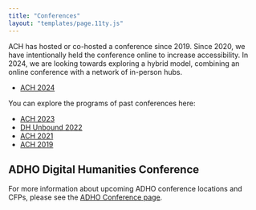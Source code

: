```yaml
---
title: "Conferences"
layout: "templates/page.11ty.js"
---
```


ACH has hosted or co-hosted a conference since 2019. Since 2020, we have intentionally held the conference online to increase accessibility. In 2024, we are looking towards exploring a hybrid model, combining an online conference with a network of in-person hubs.

- [ACH 2024](https://ach2024.ach.org/)

You can explore the programs of past conferences here:

- [ACH 2023](https://ach2023.ach.org/)
- [DH Unbound 2022](https://dhunbound2022.ach.org/)
- [ACH 2021](http://ach2021.ach.org/)
- [ACH 2019](http://ach2019.ach.org)


## ADHO Digital Humanities Conference

For more information about upcoming ADHO conference locations and CFPs, please see the [ADHO Conference page](https://adho.org/conference/).

